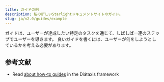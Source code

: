 ```yaml
---
title: ガイドの例
description: 私の新しいStarlightドキュメントサイトのガイド。
slug: ja/v2.0/guides/example
---
```


ガイドは、ユーザーが達成したい特定のタスクを通じて、しばしば一連のステップでユーザーを導きます。
良いガイドを書くには、ユーザーが何をしようとしているかを考える必要があります。

## 参考文献

* Read [about how-to guides](https://diataxis.fr/how-to-guides/) in the Diátaxis framework
